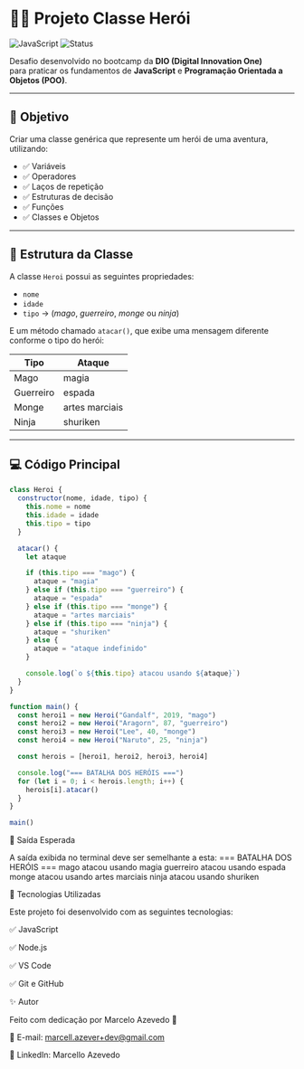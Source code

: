 # 🦸‍♂️ Projeto Classe Herói  

![JavaScript](https://img.shields.io/badge/JavaScript-F7DF1E?style=for-the-badge&logo=javascript&logoColor=000)
![Status](https://img.shields.io/badge/Status-Concluído-brightgreen?style=for-the-badge)  

Desafio desenvolvido no bootcamp da **DIO (Digital Innovation One)**  
para praticar os fundamentos de **JavaScript** e **Programação Orientada a Objetos (POO)**.  

---

## 🎯 Objetivo

Criar uma classe genérica que represente um herói de uma aventura, utilizando:

- ✅ Variáveis  
- ✅ Operadores  
- ✅ Laços de repetição  
- ✅ Estruturas de decisão  
- ✅ Funções  
- ✅ Classes e Objetos  

---

## 🧩 Estrutura da Classe

A classe `Heroi` possui as seguintes propriedades:
- `nome`
- `idade`
- `tipo` → (*mago*, *guerreiro*, *monge* ou *ninja*)

E um método chamado `atacar()`, que exibe uma mensagem diferente conforme o tipo do herói:

| Tipo       | Ataque             |
|-------------|--------------------|
| Mago        | magia              |
| Guerreiro   | espada             |
| Monge       | artes marciais     |
| Ninja       | shuriken           |

---

## 💻 Código Principal

```javascript
class Heroi {
  constructor(nome, idade, tipo) {
    this.nome = nome
    this.idade = idade
    this.tipo = tipo
  }

  atacar() {
    let ataque

    if (this.tipo === "mago") {
      ataque = "magia"
    } else if (this.tipo === "guerreiro") {
      ataque = "espada"
    } else if (this.tipo === "monge") {
      ataque = "artes marciais"
    } else if (this.tipo === "ninja") {
      ataque = "shuriken"
    } else {
      ataque = "ataque indefinido"
    }

    console.log(`o ${this.tipo} atacou usando ${ataque}`)
  }
}

function main() {
  const heroi1 = new Heroi("Gandalf", 2019, "mago")
  const heroi2 = new Heroi("Aragorn", 87, "guerreiro")
  const heroi3 = new Heroi("Lee", 40, "monge")
  const heroi4 = new Heroi("Naruto", 25, "ninja")

  const herois = [heroi1, heroi2, heroi3, heroi4]

  console.log("=== BATALHA DOS HERÓIS ===")
  for (let i = 0; i < herois.length; i++) {
    herois[i].atacar()
  }
}

main()
```

🧠 Saída Esperada

A saída exibida no terminal deve ser semelhante a esta:
=== BATALHA DOS HERÓIS ===
mago atacou usando magia
guerreiro atacou usando espada
monge atacou usando artes marciais
ninja atacou usando shuriken

🧰 Tecnologias Utilizadas

Este projeto foi desenvolvido com as seguintes tecnologias:

✅ JavaScript

✅ Node.js

✅ VS Code

✅ Git e GitHub

✨ Autor

Feito com dedicação por Marcelo Azevedo 💪

📧 E-mail: marcell.azever+dev@gmail.com

🔗 LinkedIn: Marcello Azevedo